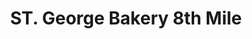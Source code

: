 ---
title: "ST. George Bakery 8th Mile"
url: /8th-mile/st-george-bakery-8th-mile/
shop: Bäckerei
---
